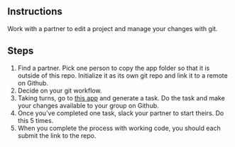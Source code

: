 ## Instructions

Work with a partner to edit a project and manage your changes with git.

## Steps
1. Find a partner. Pick one person to copy the app folder so that it is outside of this repo. Initialize it as its own git repo and link it to a remote on Github.
2. Decide on your git workflow.
3. Taking turns, go to [this app](https://random-task-generator.firebaseapp.com) and generate a task. Do the task and make your changes available to your group on Github.
4. Once you've completed one task, slack your partner to start theirs. Do this 5 times.
5. When you complete the process with working code, you should each submit the link to the repo.
